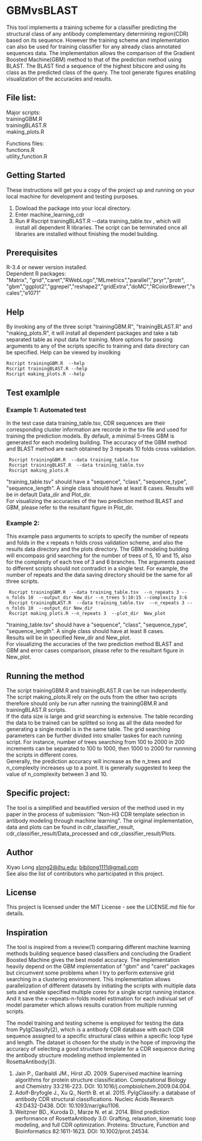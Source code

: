 # **GBMvsBLAST**  <br />
This tool implements a training scheme for a classifier predicting the structural class of any antibody complementary determining region(CDR) based on its sequence. However the training scheme and implementation can also be used for training classifier for any already class annotated sequences data. The implementation allows the comparison of the Gradient Boosted Machine(GBM) method to that of the prediction method using BLAST. The BLAST find a sequence of the highest bitscore and using its class as the predicted class of the query. The tool generate figures enabling visualization of the accuracies and results. 

## File list:<br />
Major scripts:<br />
	trainingGBM.R<br />
	trainingBLAST.R<br />
	making_plots.R<br />

Functions files:<br />
	functions.R<br />
	utility_function.R<br />


## Getting Started <br />
These instructions will get you a copy of the project up and running on your local machine for development and testing purposes.<br />
1. Dowload the package into your local directory. <br />
2. Enter machine_learning_cdr<br />
3. Run # Rscript trainingBLAST.R --data training_table.tsv , which will install all dependent R libraries. The script can be terminated once all libraries are installed without finishing the model building.  <br />


## Prerequisites <br />
R-3.4 or newer version installed. <br />
Dependent R packages:<br />
 "Matrix", "grid","caret","RWebLogo","MLmetrics","parallel","pryr","protr", "gbm","ggplot2","ggrepel","reshape2","gridExtra","doMC","RColorBrewer","scales","e1071"  <br />


## Help <br />
By invoking any of the three script "trainingGBM.R", "trainingBLAST.R" and "making_plots.R", it will install all dependent packages and take a tab separated table as input data for training. More options for passing arguments to any of the scripts specific to training and data directory can be specified. Help can be viewed by involking 
``` 
Rscript trainingGBM.R  --help  
Rscript trainingBLAST.R --help
Rscript making_plots.R --help
```


## Test examlple <br />

### Example 1: Automated test <br />
In the test case data training_table.tsv, CDR sequences are their corresponding cluster information are recorde in the tsv file and used for training the prediction models. By default, a minimal 5-trees GBM is generated for each modeling building. The accuracy of the GBM method and BLAST method are each obtained by 3 repeats 10 folds cross validation.  
```
 Rscript trainingGBM.R  --data training_table.tsv
 Rscript trainingBLAST.R  --data training_table.tsv
 Rscript making_plots.R  
```
"training_table.tsv" should have a "sequence", "class", "sequence_type", "sequence_length". A single class should have at least 8 cases. 
Results will be in default Data_dir and Plot_dir. <br /> 
For visualizing the accuracies of the two prediction method BLAST and GBM, please refer to the resultant figure in Plot_dir. <br />

### Example 2:<br />
This example pass arguments to scripts to specify the number of repeats and folds in the x repeats n folds cross validation scheme, and also the results data directory and the plots directory. The GBM modeling building will encompass grid searching for the number of trees of 5, 10 and 15, also for the complexity of each tree of 3 and 6 branches. The arguments passed to different scripts should not contradict in a single test. For example, the number of repeats and the data saving directory should be the same for all three scripts.  <br />   
```
 Rscript trainingGBM.R  --data training_table.tsv  --n_repeats 3 --n_folds 10  --output_dir New_dir --n_trees 5:10:15 --complexity 3:6
 Rscript trainingBLAST.R  --data training_table.tsv  --n_repeats 3 --n_folds 10  --output_dir New_dir 
 Rscript making_plots.R --n_repeats 3  --plot_dir  New_plot 
```
"training_table.tsv" should have a "sequence", "class", "sequence_type", "sequence_length". A single class should have at least 8 cases. <br />
Results will be in specified New_dir and New_plot. <br />
For visualizing the accuracies of the two prediction method BLAST and GBM and error cases comparison, please refer to the resultant figure in New_plot. <br />


## Running the method <br />
The script trainingGBM.R and trainingBLAST.R can be run independently. The script making_plots.R rely on the outs from the other two scripts therefore should only be run after running the trainingGBM.R and trainingBLAST.R scripts.  <br />
If the data size is large and grid searching is extensive. The table recording the data to be trained can be splitted so long as all the data needed for generating a single model is in the same table. The grid searching parameters can be further divided into smaller taskes for each running script. For instance, number of trees searching from 100 to 2000 in 200 increments can be separated to 100 to 1000, then 1000 to 2000 for runnning the scripts in different cores.   <br />
Generally, the prediction accuracy will increase as the n_trees and n_complexity increases up to a point. It is generally suggested to keep the value of n_complexity between 3 and 10. <br />


## Specific project: <br />
The tool is a simplified and beautified version of the method used in my paper in the process of submission: "Non-H3 CDR template selection in antibody modeling through machine learning". The original implementation, data and plots can be found in cdr_classifier_result, cdr_classifier_result/Data_processed and cdr_classifier_result/Plots. <br />


## Author <br />
Xiyao Long  <xlong2@jhu.edu>; <bibilong1111@gmail.com>  <br />
See also the list of contributors who participated in this project. <br />


## License <br />
This project is licensed under the MIT License - see the LICENSE.md file for details. <br />



## Inspiration <br />
The tool is inspired from a review(1) comparing different machine learning methods building sequence based classifiers and concluding the Gradient Boosted Machine gives the best model accuracy. The implementation heavily depend on the GBM implementation of "gbm" and "caret" packages but circumvent some problems when I try to perform extensive grid searching in a clustering environment. This implementation allows parallelization of different datasets by initiating the scripts with multiple data sets and enable specified multiple cores for a single script running instance. And it save the x-repeats-n-folds model estimation for each indiviual set of model parameter which allows results curation from multiple running scripts.<br /> 

The model training and testing scheme is employed for testing the data from PyIgClassify(2), which is a antibody CDR database with each CDR sequence assigned to a specific structural class within a specific loop type and length. The dataset is chosen for the study in the hope of improving the accuracy of selecting a good structure template for a CDR sequence during the antibody structure modeling method implemented in RosettaAntibody(3). <br />


1. Jain P., Garibaldi JM., Hirst JD. 2009. Supervised machine learning algorithms for protein structure classification. Computational Biology and Chemistry 33:216-223. DOI: 10.1016/j.compbiolchem.2009.04.004. <br />
2. Adolf-Bryfogle J., Xu Q., North B. et al. 2015. PyIgClassify: a database of antibody CDR structural classifications. Nucleic Acids Research 43:D432-D438. DOI: 10.1093/nar/gku1106. <br />
3. Weitzner BD., Kuroda D., Marze N. et al. 2014. Blind prediction performance of RosettaAntibody 3.0: Grafting, relaxation, kinematic loop modeling, and full CDR optimization. Proteins: Structure, Function and Bioinformatics 82:1611-1623. DOI: 10.1002/prot.24534. <br />


